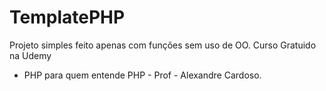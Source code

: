 # TemplatePHP
Projeto simples feito apenas com funções sem uso de OO. 
Curso Gratuido na Udemy
- PHP para quem entende PHP - Prof - Alexandre Cardoso.
